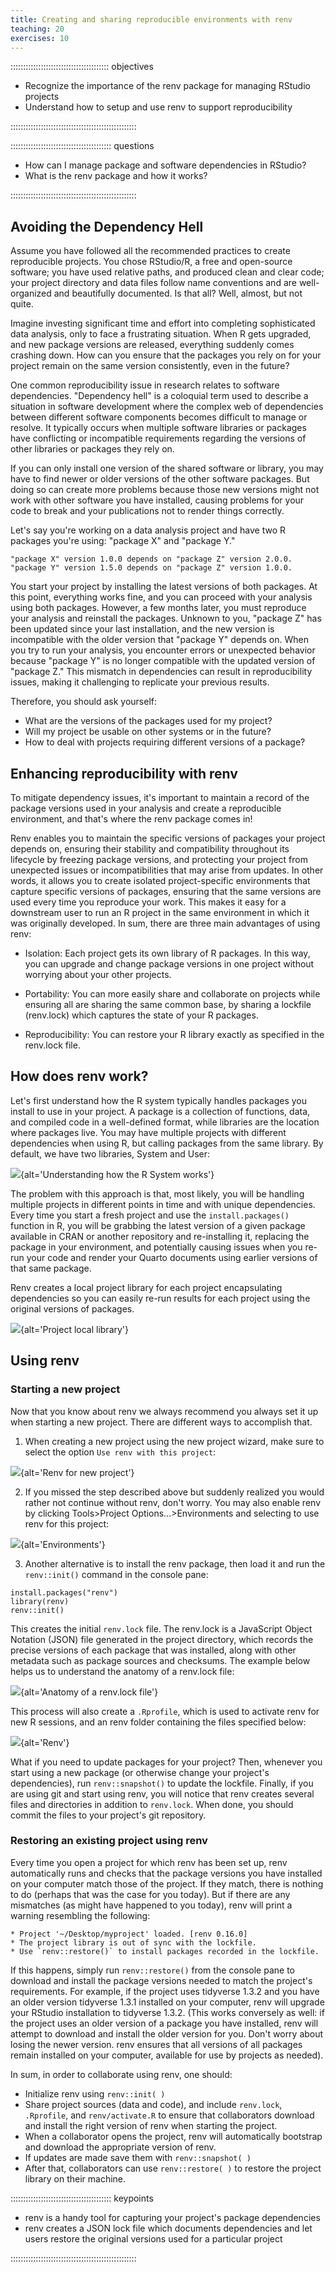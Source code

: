 ```yaml
---
title: Creating and sharing reproducible environments with renv
teaching: 20
exercises: 10
---
```


::::::::::::::::::::::::::::::::::::::: objectives

- Recognize the importance of the renv package for managing RStudio projects
- Understand how to setup and use renv to support reproducibility

::::::::::::::::::::::::::::::::::::::::::::::::::

:::::::::::::::::::::::::::::::::::::::: questions

- How can I manage package and software dependencies in RStudio?
- What is the renv package and how it works?

::::::::::::::::::::::::::::::::::::::::::::::::::

## Avoiding the Dependency Hell

Assume you have followed all the recommended practices to create reproducible projects. You chose RStudio/R, a free and open-source software; you have used relative paths, and produced clean and clear code; your project directory and data files follow name conventions and are well-organized and beautifully documented. Is that all? Well, almost, but not quite.

Imagine investing significant time and effort into completing sophisticated data analysis, only to face a frustrating situation. When R gets upgraded, and new package versions are released, everything suddenly comes crashing down. How can you ensure that the packages you rely on for your project remain on the same version consistently, even in the future?

One common reproducibility issue in research relates to software dependencies. "Dependency hell" is a coloquial term used to describe a situation in software development where the complex web of dependencies between different software components becomes difficult to manage or resolve. It typically occurs when multiple software libraries or packages have conflicting or incompatible requirements regarding the versions of other libraries or packages they rely on.

If you can only install one version of the shared software or library, you may have to find newer or older versions of the other software packages. But doing so can create more problems because those new versions might not work with other software you have installed, causing problems for your code to break and your publications not to render things correctly.

Let's say you're working on a data analysis project and have two R packages you're using: "package X" and "package Y."

`"package X" version 1.0.0 depends on "package Z" version 2.0.0. "package Y" version 1.5.0 depends on "package Z" version 1.0.0.`

You start your project by installing the latest versions of both packages. At this point, everything works fine, and you can proceed with your analysis using both packages. However, a few months later, you must reproduce your analysis and reinstall the packages. Unknown to you, "package Z" has been updated since your last installation, and the new version is incompatible with the older version that "package Y" depends on. When you try to run your analysis, you encounter errors or unexpected behavior because "package Y" is no longer compatible with the updated version of "package Z." This mismatch in dependencies can result in reproducibility issues, making it challenging to replicate your previous results.

Therefore, you should ask yourself:

- What are the versions of the packages used for my project?
- Will my project be usable on other systems or in the future?
- How to deal with projects requiring different versions of a package?

## Enhancing reproducibility with renv

To mitigate dependency issues, it's important to maintain a record of the package versions used in your analysis and create a reproducible environment, and that's where the renv package comes in!

Renv enables you to maintain the specific versions of packages your project depends on, ensuring their stability and compatibility throughout its lifecycle by freezing package versions, and protecting your project from unexpected issues or incompatibilities that may arise from updates. In other words, it allows you to create isolated project-specific environments that capture specific versions of packages, ensuring that the same versions are used every time you reproduce your work. This makes it easy for a downstream user to run an R project in the same environment in which it was originally developed. In sum, there are three main advantages of using renv:

- Isolation: Each project gets its own library of R packages. In this way, you can upgrade and change package versions in one project without worrying about your other projects.

- Portability: You can more easily share and collaborate on projects while ensuring all are sharing the same common base, by sharing a lockfile (renv.lock) which captures the state of your R packages.

- Reproducibility: You can restore your R library exactly as specified in the renv.lock file.

## How does renv work?

Let's first understand how the R system typically handles packages you install to use in your project.
A package is a collection of functions, data, and compiled code in a well-defined format, while libraries are the location where packages live. You may have multiple projects with different dependencies when using R, but calling packages from the same library. By default, we have two libraries, System and User:

![](fig/renv-fig1.png){alt='Understanding how the R System works'}

The problem with this approach is that, most likely, you will be handling multiple projects in different points in time and with unique dependencies. Every time you start a fresh project and use the `install.packages()` function in R, you will be grabbing the latest version of a given package available in CRAN or another repository and re-installing it, replacing the package in your environment, and potentially causing issues when you re-run your code and render your Quarto documents using earlier versions of that same package.

Renv creates a local project library for each project encapsulating dependencies so you can easily re-run results for each project using the original versions of packages.

![](fig/renv-fig2.png){alt='Project local library'}

## Using renv

### Starting a new project

Now that you know about renv we always recommend you always set it up when starting a new project. There are different ways to accomplish that.

1) When creating a new project using the new project wizard, make sure to select the option `Use renv with this project`:

![](fig/renv-fig3.png){alt='Renv for new project'}

2) If you missed the step described above but suddenly realized you would rather not continue without renv, don't worry. You may also enable renv by clicking Tools>Project Options...>Environments and selecting to use renv for this project:

![](fig/renv-fig4.png){alt='Environments'}

3) Another alternative is to install the renv package, then load it and run the `renv::init()` command in the console pane:

```
install.packages("renv")
library(renv)
renv::init()
```

This creates the initial `renv.lock` file. The renv.lock is a JavaScript Object Notation (JSON) file generated in the project directory, which records the precise versions of each package that was installed, along with other metadata such as package sources and checksums. The example below helps us to understand the anatomy of a renv.lock file:

![](fig/renv-fig4.png){alt='Anatomy of a renv.lock file'}

This process will also create a `.Rprofile`, which is used to activate renv for new R sessions, and an renv folder containing the files specified below:

![](fig/renv-fig6.png){alt='Renv'}

What if you need to update packages for your project? Then, whenever you start using a new package (or otherwise change your project's dependencies), run `renv::snapshot()` to update the lockfile.  Finally, if you are using git and start using renv, you will notice that renv creates several files and directories in addition to `renv.lock`. When done, you should commit the files to your project's git repository.

### Restoring an existing project using renv

Every time you open a project for which renv has been set up, renv automatically runs and checks that the package versions you have installed on your computer match those of the project.  If they match, there is nothing to do (perhaps that was the case for you today).  But if there are any mismatches (as might have happened to you today), renv will print a warning resembling the following:

```
* Project '~/Desktop/myproject' loaded. [renv 0.16.0]
* The project library is out of sync with the lockfile.
* Use `renv::restore()` to install packages recorded in the lockfile.
```

If this happens, simply run `renv::restore()` from the console pane to download and install the package versions needed to match the project's requirements.  For example, if the project uses tidyverse 1.3.2 and you have an older version tidyverse 1.3.1 installed on your computer, renv will upgrade your RStudio installation to tidyverse 1.3.2.  (This works conversely as well: if the project uses an older version of a package you have installed, renv will attempt to download and install the older version for you.  Don't worry about losing the newer version.  renv ensures that all versions of all packages remain installed on your computer, available for use by projects as needed).

In sum, in order to collaborate using renv, one should:

- Initialize renv using `renv::init( )`
- Share project sources (data and code), and include `renv.lock`, `.Rprofile`, and `renv/activate.R` to ensure that collaborators download and install the right version of renv when starting the project.
- When a collaborator opens the project, renv will automatically bootstrap and download the appropriate version of renv.
- If updates are made save them with `renv::snapshot( )`
- After that, collaborators can use `renv::restore( )` to restore the project library on their machine.

:::::::::::::::::::::::::::::::::::::::: keypoints

- renv is a handy tool for capturing your project's package dependencies
- renv creates a JSON lock file which documents dependencies and let users restore the original versions used for a particular project

::::::::::::::::::::::::::::::::::::::::::::::::::


